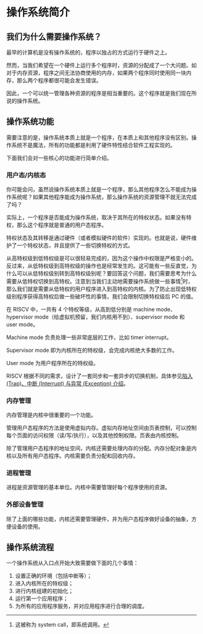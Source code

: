 # 操作系统简介

## 我们为什么需要操作系统？

最早的计算机是没有操作系统的，程序以独占的方式运行于硬件之上。

然而，当我们希望在一个硬件上运行多个程序时，资源的分配成了一个大问题。如对于内存资源，程序之间无法协商使用的内存，如果两个程序同时使用同一块内存，那么两个程序都很可能会发生错误。

因此，一个可以统一管理各种资源的程序是相当重要的。这个程序就是我们现在所说的操作系统。

## 操作系统功能

需要注意的是，操作系统本质上就是一个程序，在本质上和其他程序没有区别。操作系统不是魔法，所有的功能都是利用了硬件特性结合软件工程实现的。

下面我们会对一些核心的功能进行简单介绍。

### 用户态/内核态

你可能会问，虽然说操作系统本质上就是一个程序，那么其他程序怎么不能成为操作系统呢？如果其他程序能成为操作系统，那么操作系统的资源管理不就无法完成了吗？

实际上，一个程序是否能成为操作系统，取决于其所在的特权状态。如果没有特权，那么这个程序就是普通的用户态程序。

特权状态及其转移是通过硬件（或者模拟硬件的软件）实现的。也就是说，硬件维护了一个特权状态，并且提供了一些切换特权的方式。

从高特权级到低特权级是可以很轻易完成的，因为这个操作中权限是严格变小的。反过来，从低特权级到高特权级的操作也是经常发生的。这可能有一些反直觉，为什么可以从低特权级别转到高特权级别呢？要回答这个问题，我们需要思考为什么需要从低特权切换到高特权。注意到当我们主动地需要操作系统做一些事情[^1]时，那么我们就是需要从低特权的用户程序进入到高特权的内核。为了防止出现低特权级别程序获得高特权后做一些破坏性的事情，我们会限制切换特权级后 PC 的值。

[^1]: 这被称为 system call，即系统调用。

在 RISCV 中，一共有 4 个特权等级，从高到低分别是 machine mode、hypervisor mode（给虚拟机预留，我们内核用不到）、supervisor mode 和 user mode。

Machine mode 负责处理一些非常底层的工作，比如 timer interrupt。

Supervisor mode 即为内核所在的特权级，会完成内核绝大多数的工作。

User mode 为用户程序所在的特权级。

RISCV 根据不同的需求，设计了一套同步和一套异步的切换机制，具体参见[陷入 (Trap)、中断 (Interrupt) 与异常 (Exception) 介绍](trap_interrupt_exception.md)。

### 内存管理

内存管理是内核中很重要的一个功能。

管理用户态程序的方法是使用虚拟内存。虚拟内存地址空间由页表控制，可以控制每个页面的访问权限（读/写/执行），以及其他控制权限。页表由内核控制。

除了管理用户态程序的地址空间，内核还需要处理内存的分配。内存分配对象是内核以及所有用户态程序。内核需要负责分配和回收内存。

### 进程管理

进程是资源管理的基本单位。内核中需要管理好每个程序使用的资源。

### 外部设备管理

除了上面的哪些功能，内核还需要管理硬件，并为用户态程序做好设备的抽象，方便设备的使用。

## 操作系统流程

一个操作系统从入口点开始大致需要做下面的几个事情：

1. 设置正确的环境（包括中断等）；
2. 进入内核所在的特权级；
3. 进行内核组建的初始化；
4. 运行第一个应用程序；
5. 为所有的应用程序服务，并对应用程序进行合理的调度。
